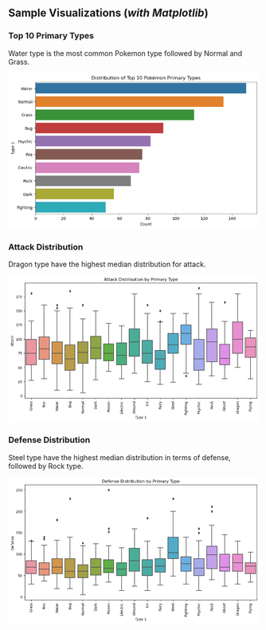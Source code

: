 ## Sample Visualizations (*with Matplotlib*)

### Top 10 Primary Types 
Water type is the most common Pokemon type followed by Normal and Grass.
<p align='center'><img src='img/horizontal_barchart.png'></p>

### Attack Distribution
Dragon type have the highest median distribution for attack. 
<p align='center'><img src='img/atk_dist.png'></p>

### Defense Distribution
Steel type have the highest median distribution in terms of defense, followed by Rock type.
<p align='center'><img src='img/def_dist.png'></p>